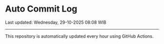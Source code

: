# Auto Commit Log

Last updated: Wednesday, 29-10-2025 08:08 WIB

---

This repository is automatically updated every hour using GitHub Actions.
